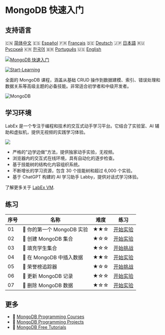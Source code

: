 # MongoDB 快速入门

## 支持语言

🇨🇳 [简体中文](README_zh.md) 🇪🇸 [Español](README_es.md) 🇫🇷 [Français](README_fr.md) 🇩🇪 [Deutsch](README_de.md) 🇯🇵 [日本語](README_ja.md) 🇷🇺 [Русский](README_ru.md) 🇰🇷 [한국어](README_ko.md) 🇧🇷 [Português](README_pt.md) 🇺🇸 [English](README.md) 

[![MongoDB 快速入门](https://cover-creator.labex.io/quick-start-with-mongodb.png?lang=zh)](https://labex.io/zh/courses/quick-start-with-mongodb)

[![Start-Learning](https://img.shields.io/badge/Start-Learning-whitesmoke?style=for-the-badge)](https://labex.io/zh/courses/quick-start-with-mongodb)

全面的 MongoDB 课程，涵盖从基础 CRUD 操作到数据建模、索引、错误处理和数据关系等高级主题的必备技能。非常适合初学者和中级开发者。

![MongoDB](https://img.shields.io/badge/MongoDB-whitesmoke?style=for-the-badge&logo=mongodb)


## 学习环境

LabEx 是一个专注于编程和技术的交互式动手学习平台。它结合了实验室、AI 辅助和虚拟机，提供无视频的实践学习体验。

![](https://tutorial-screenshot.getvm.io/images/vm-1725247253.png)

- 严格的"边学边做"方法，提供独家动手实验，无视频。
- 浏览器内的交互式在线环境，具有自动化的逐步检查。
- 基于技能树的结构化内容组织系统。
- 不断增长的学习资源，包含 30 个技能树和超过 6,000 个实验。
- 基于 ChatGPT 构建的 AI 学习助手 Labby，提供对话式学习体验。

了解更多关于 [LabEx VM](https://support.labex.io/using-labex/virtual-machine).

## 练习

|   序号 | 名称                       | 难度   | 练习                                                                                                                 |
|--------|----------------------------|--------|----------------------------------------------------------------------------------------------------------------------|
|     01 | 📖 你的第一个 MongoDB 实验 | ★★☆    | <a target='_blank' href='https://labex.io/zh/tutorials/mongodb-your-first-mongodb-lab-420660'>开始实验</a>           |
|     02 | 📖 创建 MongoDB 集合       | ★☆☆    | <a target='_blank' href='https://labex.io/zh/tutorials/mongodb-create-mongodb-collection-420695'>开始实验</a>        |
|     03 | 🎯 填充学生集合            | ★☆☆    | <a target='_blank' href='https://labex.io/zh/tutorials/mongodb-populate-the-students-collection-425481'>开始挑战</a> |
|     04 | 📖 在 MongoDB 中插入数据   | ★★☆    | <a target='_blank' href='https://labex.io/zh/tutorials/mongodb-insert-data-in-mongodb-420696'>开始实验</a>           |
|     05 | 🎯 荣誉榜追踪器            | ★☆☆    | <a target='_blank' href='https://labex.io/zh/tutorials/mongodb-honor-roll-tracker-425476'>开始挑战</a>               |
|     06 | 📖 更新 MongoDB 记录       | ★☆☆    | <a target='_blank' href='https://labex.io/zh/tutorials/mongodb-update-mongodb-records-420823'>开始实验</a>           |
|     07 | 📖 删除 MongoDB 数据       | ★☆☆    | <a target='_blank' href='https://labex.io/zh/tutorials/mongodb-delete-mongodb-data-420822'>开始实验</a>              |

## 更多

- 🔗 [MongoDB Programming Courses](https://github.com/labex-labs/awesome-programming-courses)
- 🔗 [MongoDB Programming Projects](https://github.com/labex-labs/awesome-programming-projects)
- 🔗 [MongoDB Free Tutorials](https://github.com/labex-labs/mongodb-free-tutorials)

